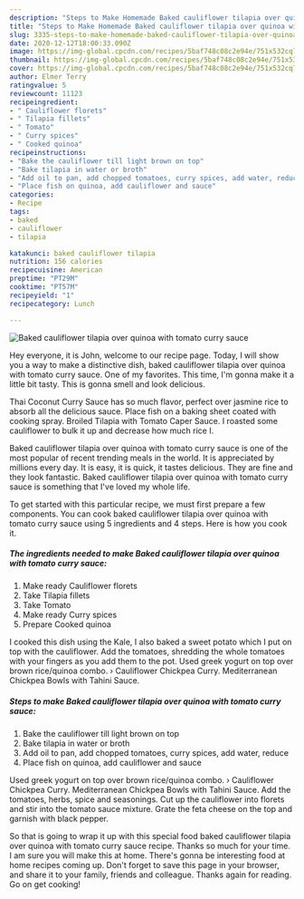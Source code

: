 ```yaml
---
description: "Steps to Make Homemade Baked cauliflower tilapia over quinoa with tomato curry sauce"
title: "Steps to Make Homemade Baked cauliflower tilapia over quinoa with tomato curry sauce"
slug: 3335-steps-to-make-homemade-baked-cauliflower-tilapia-over-quinoa-with-tomato-curry-sauce
date: 2020-12-12T18:00:33.090Z
image: https://img-global.cpcdn.com/recipes/5baf748c08c2e94e/751x532cq70/baked-cauliflower-tilapia-over-quinoa-with-tomato-curry-sauce-recipe-main-photo.jpg
thumbnail: https://img-global.cpcdn.com/recipes/5baf748c08c2e94e/751x532cq70/baked-cauliflower-tilapia-over-quinoa-with-tomato-curry-sauce-recipe-main-photo.jpg
cover: https://img-global.cpcdn.com/recipes/5baf748c08c2e94e/751x532cq70/baked-cauliflower-tilapia-over-quinoa-with-tomato-curry-sauce-recipe-main-photo.jpg
author: Elmer Terry
ratingvalue: 5
reviewcount: 11123
recipeingredient:
- " Cauliflower florets"
- " Tilapia fillets"
- " Tomato"
- " Curry spices"
- " Cooked quinoa"
recipeinstructions:
- "Bake the cauliflower till light brown on top"
- "Bake tilapia in water or broth"
- "Add oil to pan, add chopped tomatoes, curry spices, add water, reduce"
- "Place fish on quinoa, add cauliflower and sauce"
categories:
- Recipe
tags:
- baked
- cauliflower
- tilapia

katakunci: baked cauliflower tilapia 
nutrition: 156 calories
recipecuisine: American
preptime: "PT29M"
cooktime: "PT57M"
recipeyield: "1"
recipecategory: Lunch

---
```



![Baked cauliflower tilapia over quinoa with tomato curry sauce](https://img-global.cpcdn.com/recipes/5baf748c08c2e94e/751x532cq70/baked-cauliflower-tilapia-over-quinoa-with-tomato-curry-sauce-recipe-main-photo.jpg)

Hey everyone, it is John, welcome to our recipe page. Today, I will show you a way to make a distinctive dish, baked cauliflower tilapia over quinoa with tomato curry sauce. One of my favorites. This time, I'm gonna make it a little bit tasty. This is gonna smell and look delicious.

Thai Coconut Curry Sauce has so much flavor, perfect over jasmine rice to absorb all the delicious sauce. Place fish on a baking sheet coated with cooking spray. Broiled Tilapia with Tomato Caper Sauce. I roasted some cauliflower to bulk it up and decrease how much rice I.

Baked cauliflower tilapia over quinoa with tomato curry sauce is one of the most popular of recent trending meals in the world. It is appreciated by millions every day. It is easy, it is quick, it tastes delicious. They are fine and they look fantastic. Baked cauliflower tilapia over quinoa with tomato curry sauce is something that I've loved my whole life.


To get started with this particular recipe, we must first prepare a few components. You can cook baked cauliflower tilapia over quinoa with tomato curry sauce using 5 ingredients and 4 steps. Here is how you cook it.

<!--inarticleads1-->

##### The ingredients needed to make Baked cauliflower tilapia over quinoa with tomato curry sauce:

1. Make ready  Cauliflower florets
1. Take  Tilapia fillets
1. Take  Tomato
1. Make ready  Curry spices
1. Prepare  Cooked quinoa


I cooked this dish using the Kale, I also baked a sweet potato which I put on top with the cauliflower. Add the tomatoes, shredding the whole tomatoes with your fingers as you add them to the pot. Used greek yogurt on top over brown rice/quinoa combo. › Cauliflower Chickpea Curry. Mediterranean Chickpea Bowls with Tahini Sauce. 

<!--inarticleads2-->

##### Steps to make Baked cauliflower tilapia over quinoa with tomato curry sauce:

1. Bake the cauliflower till light brown on top
1. Bake tilapia in water or broth
1. Add oil to pan, add chopped tomatoes, curry spices, add water, reduce
1. Place fish on quinoa, add cauliflower and sauce


Used greek yogurt on top over brown rice/quinoa combo. › Cauliflower Chickpea Curry. Mediterranean Chickpea Bowls with Tahini Sauce. Add the tomatoes, herbs, spice and seasonings. Cut up the cauliflower into florets and stir into the tomato sauce mixture. Grate the feta cheese on the top and garnish with black pepper. 

So that is going to wrap it up with this special food baked cauliflower tilapia over quinoa with tomato curry sauce recipe. Thanks so much for your time. I am sure you will make this at home. There's gonna be interesting food at home recipes coming up. Don't forget to save this page in your browser, and share it to your family, friends and colleague. Thanks again for reading. Go on get cooking!
